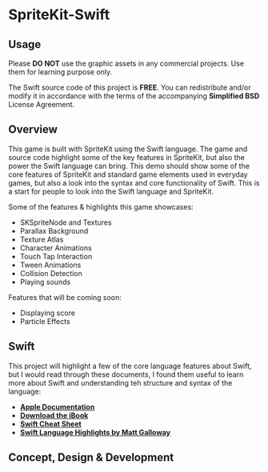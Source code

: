 SpriteKit-Swift
================

Usage
---

Please __DO NOT__ use the graphic assets in any commercial projects. Use them for learning purpose only.

The Swift source code of this project is __FREE__. You can redistribute and/or modify it in accordance with the terms of the accompanying __Simplified BSD__ License Agreement.

Overview
---

This game is built with SpriteKit using the Swift language. The game and source code highlight some of the key features in SpriteKit, but also the power the Swift language can bring. This demo should show some of the core features of SpriteKit and standard game elements used in everyday games, but also a look into the syntax and core functionality of Swift. This is a start for people to look into the Swift language and SpriteKit.

Some of the features & highlights this game showcases:

* SKSpriteNode and Textures
* Parallax Background
* Texture Atlas
* Character Animations
* Touch Tap Interaction
* Tween Animations
* Collision Detection
* Playing sounds

Features that will be coming soon:

* Displaying score
* Particle Effects

Swift
---

This project will highlight a few of the core language features about Swift, but I would read through these documents, I found them useful to learn more about Swift and understanding teh structure and syntax of the language:

* [__Apple Documentation__](https://developer.apple.com/library/prerelease/ios/documentation/swift/conceptual/swift_programming_language/index.html)
* [__Download the iBook__](https://itunes.apple.com/us/book/the-swift-programming-language/id881256329?mt=11)
* [__Swift Cheat Sheet__](https://github.com/grant/swift-cheat-sheet)
* [__Swift Language Highlights by Matt Galloway__](http://www.raywenderlich.com/73997/swift-language-highlights)

Concept, Design & Development
---

